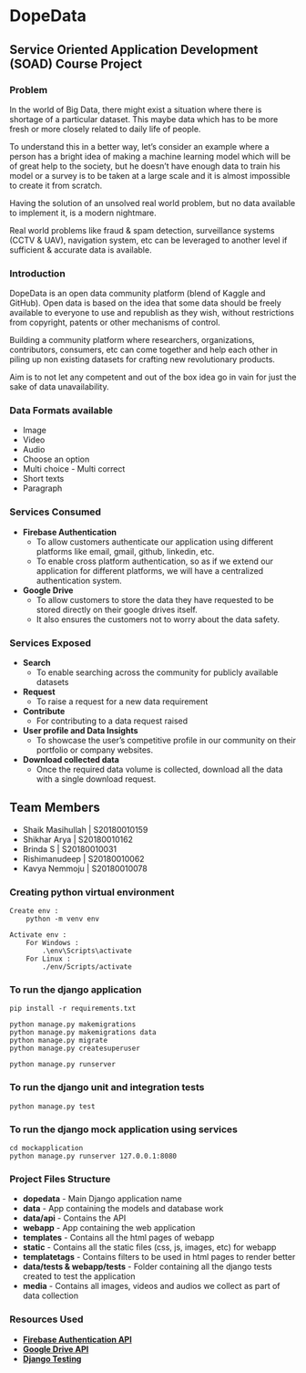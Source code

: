 # DopeData

## Service Oriented Application Development (SOAD) Course Project

### Problem
In the world of Big Data, there might exist a situation where there is shortage of a particular dataset. 
This maybe data which has to be more fresh or more closely related to daily life of people.

To understand this in a better way, let’s consider an example where a person has a bright idea of making a machine learning model which will be of great help to the society, but he doesn’t have enough data to train his model or a survey is to be taken at a large scale and it is almost impossible to create it from scratch.

Having the solution of an unsolved real world problem, but no data available to implement it, is a modern nightmare.

Real world problems like fraud & spam detection, surveillance systems (CCTV & UAV), navigation system, etc can be leveraged to another level if sufficient & accurate data is available.


### Introduction
DopeData is an open data community platform (blend of Kaggle and GitHub). Open data is based on the idea that some data should be freely available to everyone to use and republish as they wish, without restrictions from copyright, patents or other mechanisms of control.

Building a community platform where researchers, organizations, contributors,  consumers, etc can come together and help each other in piling up non existing datasets for crafting new revolutionary products.

Aim is to not let any competent and out of the box idea go in vain for just the sake of data unavailability.

### Data Formats available
* Image
* Video
* Audio
* Choose an option
* Multi choice - Multi correct
* Short texts
* Paragraph

### Services Consumed
* **Firebase Authentication**
	* To allow customers authenticate our application using different platforms like email, gmail, github, linkedin, etc.
	* To enable cross platform authentication, so as if we extend our application for different platforms, we will have a centralized authentication system.
* **Google Drive**
	* To allow customers to store the data they have requested to be stored directly on their google drives itself.
	* It also ensures the customers not to worry about the data safety.

### Services Exposed
* **Search**
	* To enable searching across the community for publicly available datasets
* **Request**
	* To raise a request for a new data requirement
* **Contribute**
	* For contributing to a data request raised
* **User profile and Data Insights**
	* To showcase the user’s competitive profile in our community on their portfolio or company websites.
* **Download collected data**
	* Once the required data volume is collected, download all the data with a single download request.

## Team Members
* Shaik Masihullah | S20180010159
* Shikhar Arya | S20180010162
* Brinda S | S20180010031
* Rishimanudeep | S20180010062
* Kavya Nemmoju | S20180010078

### Creating python virtual environment
```
Create env :
	python -m venv env

Activate env :
	For Windows :
		.\env\Scripts\activate
	For Linux :
		./env/Scripts/activate
```

### To run the django application
```
pip install -r requirements.txt

python manage.py makemigrations
python manage.py makemigrations data
python manage.py migrate
python manage.py createsuperuser

python manage.py runserver
```
### To run the django unit and integration tests
```
python manage.py test
```

### To run the django mock application using services
```
cd mockapplication
python manage.py runserver 127.0.0.1:8080
```

### Project Files Structure
* **dopedata** - Main Django application name
* **data** - App containing the models and database work
* **data/api** - Contains the API
* **webapp** - App containing the web application
* **templates** - Contains all the html pages of webapp
* **static** - Contains all the static files (css, js, images, etc) for webapp
* **templatetags** - Contains filters to be used in html pages to render better
* **data/tests & webapp/tests** - Folder containing all the django tests created to test the application
* **media** - Contains all images, videos and audios we collect as part of data collection

### Resources Used
* [**Firebase Authentication API**](http://www.lib4dev.in/info/thisbejim/Pyrebase/36919582)
* [**Google Drive API**](https://googleworkspace.github.io/PyDrive/docs/build/html/index.html)
* [**Django Testing**](https://www.valentinog.com/blog/testing-django/)